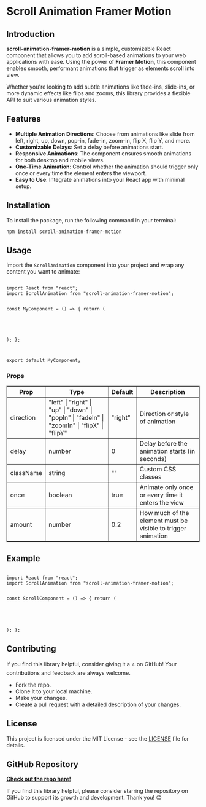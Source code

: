 <!DOCTYPE html>
<html lang="en">
<head>
  <meta charset="UTF-8">
  <meta name="viewport" content="width=device-width, initial-scale=1.0">
  <title>Scroll Animation Framer Motion</title>
</head>
<body>

  <h1>Scroll Animation Framer Motion</h1>

  <h2>Introduction</h2>
  <p>
    <strong>scroll-animation-framer-motion</strong> is a simple, customizable React component that allows you to add scroll-based animations to your web applications with ease. Using the power of <strong>Framer Motion</strong>, this component enables smooth, performant animations that trigger as elements scroll into view.
  </p>
  <p>
    Whether you're looking to add subtle animations like fade-ins, slide-ins, or more dynamic effects like flips and zooms, this library provides a flexible API to suit various animation styles.
  </p>

  <h2>Features</h2>
  <ul>
    <li><strong>Multiple Animation Directions</strong>: Choose from animations like slide from left, right, up, down, pop-in, fade-in, zoom-in, flip X, flip Y, and more.</li>
    <li><strong>Customizable Delays</strong>: Set a delay before animations start.</li>
    <li><strong>Responsive Animations</strong>: The component ensures smooth animations for both desktop and mobile views.</li>
    <li><strong>One-Time Animation</strong>: Control whether the animation should trigger only once or every time the element enters the viewport.</li>
    <li><strong>Easy to Use</strong>: Integrate animations into your React app with minimal setup.</li>
  </ul>

  <h2>Installation</h2>
  <p>
    To install the package, run the following command in your terminal:
  </p>
  <pre><code>npm install scroll-animation-framer-motion</code></pre>

  <h2>Usage</h2>
  <p>
    Import the <code>ScrollAnimation</code> component into your project and wrap any content you want to animate:
  </p>
  <code>
import React from "react";
import ScrollAnimation from "scroll-animation-framer-motion";

const MyComponent = () => {
return (

<!--
<div>
<ScrollAnimation direction="fadeIn" delay={0.3}>
<h2>Scroll to Animate</h2>
</ScrollAnimation>
</div>
-->

);
};

export default MyComponent;
</code>

  <h3>Props</h3>
  <table border="1">
    <thead>
      <tr>
        <th>Prop</th>
        <th>Type</th>
        <th>Default</th>
        <th>Description</th>
      </tr>
    </thead>
    <tbody>
      <tr>
        <td>direction</td>
        <td>"left" | "right" | "up" | "down" | "popIn" | "fadeIn" | "zoomIn" | "flipX" | "flipY"</td>
        <td>"right"</td>
        <td>Direction or style of animation</td>
      </tr>
      <tr>
        <td>delay</td>
        <td>number</td>
        <td>0</td>
        <td>Delay before the animation starts (in seconds)</td>
      </tr>
      <tr>
        <td>className</td>
        <td>string</td>
        <td>""</td>
        <td>Custom CSS classes</td>
      </tr>
      <tr>
        <td>once</td>
        <td>boolean</td>
        <td>true</td>
        <td>Animate only once or every time it enters the view</td>
      </tr>
      <tr>
        <td>amount</td>
        <td>number</td>
        <td>0.2</td>
        <td>How much of the element must be visible to trigger animation</td>
      </tr>
    </tbody>
  </table>

  <h2>Example</h2>
<code>
import React from "react";
import ScrollAnimation from "scroll-animation-framer-motion";

const ScrollComponent = () => {
return (

<!-- 
<div>
<ScrollAnimation direction="left" delay={0.5} amount={0.4}>
<div className="content">This is a left slide animation!</div>
</ScrollAnimation>

<ScrollAnimation direction="zoomIn" delay={0.3}>
<div className="content">This is a zoom-in animation!</div>
</ScrollAnimation>
</div> 
-->

);
};
</code>
  <h2>Contributing</h2>
  <p>
    If you find this library helpful, consider giving it a ⭐ on GitHub! Your contributions and feedback are always welcome.
  </p>
  <ul>
    <li>Fork the repo.</li>
    <li>Clone it to your local machine.</li>
    <li>Make your changes.</li>
    <li>Create a pull request with a detailed description of your changes.</li>
  </ul>

  <h2>License</h2>
  <p>
    This project is licensed under the MIT License - see the <a href="LICENSE">LICENSE</a> file for details.
  </p>

  <h2>GitHub Repository</h2>
  <p>
    <a href="https://github.com/xnafi/scroll-animation-framer-motion"><strong>Check out the repo here!</strong></a>
  </p>
  <p>
    If you find this library helpful, please consider starring the repository on GitHub to support its growth and development. Thank you! 😊
  </p>

</body>
</html>
